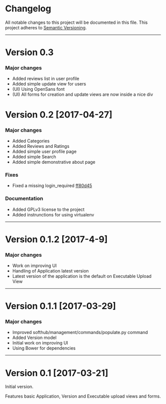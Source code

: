 # Changelog
All notable changes to this project will be documented in this file. This
project adheres to [Semantic Versioning](http://semver.org/).

---
# Version 0.3

### Major changes

- Added reviews list in user profile
- Added simple update view for users
- (UI) Using OpenSans font
- (UI) All forms for creation and update views are now inside a nice div

# Version 0.2 [2017-04-27]

### Major changes

- Added Categories
- Added Reviews and Ratings
- Added simple user profile page
- Added simple Search
- Added simple demonstrative about page

### Fixes
- Fixed a missing login_required [ff80d45](https://gitlab.com/davcri91/softhub-site/commit/ff80d45450ec7b2c20bf28fa3b9e7539a745da06)

### Documentation
- Added GPLv3 license to the project
- Added instrunctions for using virtualenv

---

# Version 0.1.2 [2017-4-9]

### Major changes
- Work on improving UI
- Handling of Application latest version
- Latest version of the application is the default on Executable Upload View

---

# Version 0.1.1 [2017-03-29]

### Major changes
- Improved softhub/management/commands/populate.py command
- Added Version model
- Initial work on improving UI
- Using Bower for dependencies

---

# Version 0.1 [2017-03-21]
Initial version.

Features basic Application, Version and Executable upload views and forms.
